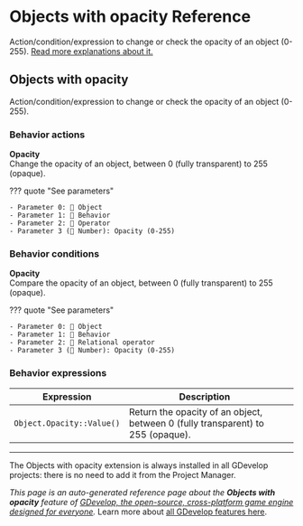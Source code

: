 # Objects with opacity Reference

Action/condition/expression to change or check the opacity of an object (0-255). [Read more explanations about it.](/gdevelop5/objects)



## Objects with opacity 

Action/condition/expression to change or check the opacity of an object (0-255). 

### Behavior actions

**Opacity**  
Change the opacity of an object, between 0 (fully transparent) to 255 (opaque).

??? quote "See parameters"

    - Parameter 0: 👾 Object
    - Parameter 1: 🧩 Behavior
    - Parameter 2: 🟰 Operator
    - Parameter 3 (🔢 Number): Opacity (0-255)

### Behavior conditions

**Opacity**  
Compare the opacity of an object, between 0 (fully transparent) to 255 (opaque).

??? quote "See parameters"

    - Parameter 0: 👾 Object
    - Parameter 1: 🧩 Behavior
    - Parameter 2: 🟰 Relational operator
    - Parameter 3 (🔢 Number): Opacity (0-255)

### Behavior expressions

| Expression | Description |  |
|-----|-----|-----|
| `Object.Opacity::Value()` | Return the opacity of an object, between 0 (fully transparent) to 255 (opaque). ||



---

The Objects with opacity extension is always installed in all GDevelop projects: there is no need to add it from the Project Manager.

*This page is an auto-generated reference page about the **Objects with opacity** feature of [GDevelop, the open-source, cross-platform game engine designed for everyone](https://gdevelop.io/).* Learn more about [all GDevelop features here](/gdevelop5/all-features).